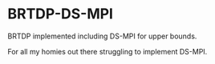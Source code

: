 # BRTDP-DS-MPI

BRTDP implemented including DS-MPI for upper bounds.

For all my homies out there struggling to implement DS-MPI.
